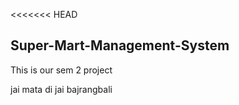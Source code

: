 <<<<<<< HEAD
<h2>Super-Mart-Management-System</h2>
<p>This is our sem 2 project</p>


jai mata di
jai bajrangbali


